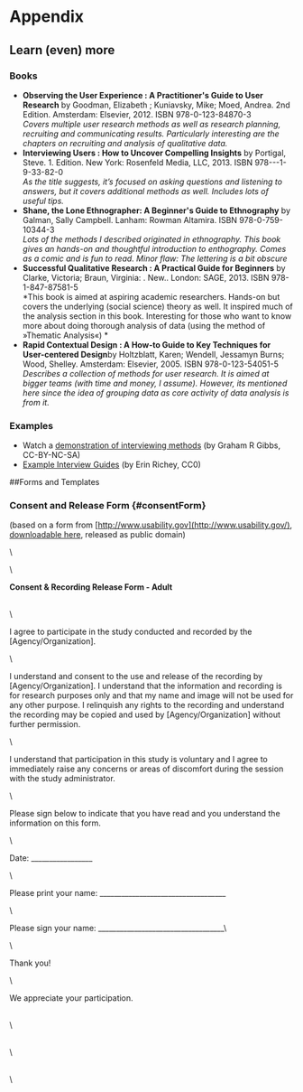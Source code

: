 # Appendix

## Learn (even) more

### Books

*  **Observing the User Experience : A Practitioner's Guide to User Research** by Goodman, Elizabeth ; Kuniavsky, Mike; Moed, Andrea. 2nd Edition. Amsterdam: Elsevier, 2012. ISBN 978-0-123-84870-3 <br> *Covers multiple user research methods as well as research planning, recruiting and communicating results. Particularly interesting are the chapters on recruiting and analysis of qualitative data.*
* **Interviewing Users : How to Uncover Compelling Insights** by Portigal, Steve. 1. Edition. New York: Rosenfeld Media, LLC, 2013. ISBN 978---1-9-33-82-0 <br> *As the title suggests, it’s focused on asking questions and listening to answers, but it covers additional methods as well. Includes lots of useful tips.*
* **Shane, the Lone Ethnographer: A Beginner's Guide to Ethnography** by Galman, Sally Campbell. Lanham: Rowman Altamira. ISBN 978-0-759-10344-3 <br> *Lots of the methods I described originated in ethnography. This book gives an hands-on and thoughtful introduction to enthography. Comes as a comic and is fun to read. Minor flaw: The lettering is a bit obscure*
* **Successful Qualitative Research : A Practical Guide for Beginners** by Clarke, Victoria; Braun, Virginia: . New.. London: SAGE, 2013. ISBN 978-1-847-87581-5 <br> *This book is aimed at  aspiring academic researchers. Hands-on but covers the underlying (social science) theory as well. It inspired much of the analysis section in this book. Interesting for those who want to know more about doing thorough analysis of data (using the method of »Thematic Analysis«) *
* **Rapid Contextual Design : A How-to Guide to Key Techniques for User-centered Design**by Holtzblatt, Karen; Wendell, Jessamyn Burns; Wood, Shelley. Amsterdam: Elsevier, 2005. ISBN 978-0-123-54051-5 <br> *Describes a collection of methods for user research. It is aimed at bigger teams (with time and money, I assume). However, its mentioned here since the idea of grouping data as core activity of data analysis is from it.*

### Examples

* Watch a [demonstration of interviewing methods](https://www.youtube.com/watch?v=9t-_hYjAKww) (by Graham R Gibbs, CC-BY-NC-SA)
* [Example Interview Guides](https://github.com/idno/User-Research/tree/master/Interviews) (by Erin Richey,  CC0)


##Forms and Templates

### Consent and Release Form {#consentForm}

(based on a form from
[http://www.usability.gov](http://www.usability.gov/), [downloadable here](http://www.usability.gov/how-to-and-tools/resources/templates/consent-recording-release-form-adult.html),
released as public domain)

\

\

**Consent & Recording Release Form - Adult**


\
\

I agree to participate in the study conducted and recorded by the
[Agency/Organization].

\

I understand and consent to the use and release of the recording by
[Agency/Organization]. I understand that the information and recording
is for research purposes only and that my name and image will not be
used for any other purpose. I relinquish any rights to the recording and
understand the recording may be copied and used by [Agency/Organization]
without further permission.

\

I understand that participation in this study is voluntary and I agree
to immediately raise any concerns or areas of discomfort during the
session with the study administrator.

\

Please sign below to indicate that you have read and you understand the
information on this form.

\

Date: \_\_\_\_\_\_\_\_\_\_\_\_\_\_\_\_\_

\

Please print your name: \_\_\_\_\_\_\_\_\_\_\_\_\_\_\_\_\_\_\_\_\_\_\_\_\_\_\_\_\_\_\_\_\_\_\_

\

Please sign your name: \_\_\_\_\_\_\_\_\_\_\_\_\_\_\_\_\_\_\_\_\_\_\_\_\_\_\_\_\_\_\_\_\_\_\_\

\

Thank you!  


\

We appreciate your participation.

\
\

\
\

\
\
